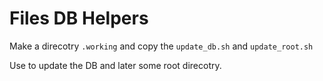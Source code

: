 # Files DB Helpers

Make a direcotry `.working` and copy the `update_db.sh` and `update_root.sh`

Use to update the DB and later some root direcotry.


